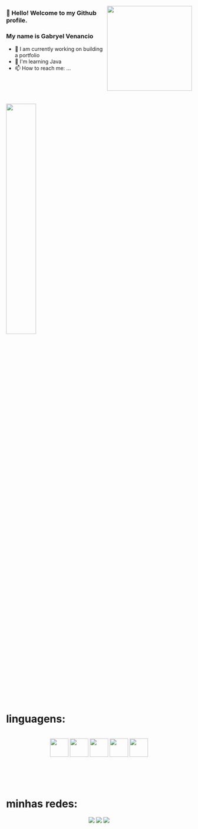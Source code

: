 
</p align="center">
<img align="right" height="230" src="https://media.giphy.com/media/jdOm0IddQuJP2/giphy.gif" />
<p align="center">

<div>
<h3>👋 Hello! Welcome to my Github profile.</h2>
<h3> My name is Gabryel Venancio </h2>
</div>

- 🔭 I am currently working on building a portfolio
- 🌱 I'm learning Java
- 📫 How to reach me: ...
  <br>
  <br>
  <br>
  <br>
  <br>
  

  
 <img width="40%" src="https://github-readme-stats.vercel.app/api/top-langs/?username=GabryelVenancio&layout=compact&langs_count=7&theme=dracula"/>
  
  <br>
  <br>
  <br>
  <br>
 
</div>

# linguagens:

<div align="center" valign="top">
  <br>
<img aling="center" height="50" width="50" src="https://cdn.jsdelivr.net/gh/devicons/devicon/icons/python/python-original.svg"/>
<img aling="center" height="50" width="50" src="https://cdn.jsdelivr.net/gh/devicons/devicon/icons/java/java-original.svg"/>
<img aling="center" height="50" width="50" src="https://cdn.jsdelivr.net/gh/devicons/devicon/icons/javascript/javascript-original.svg"/>
<img aling="center" height="50" width="50" src="https://cdn.jsdelivr.net/gh/devicons/devicon/icons/html5/html5-original.svg"/>
<img aling="center" height="50" width="50" src="https://cdn.jsdelivr.net/gh/devicons/devicon/icons/css3/css3-original.svg" />
 
</div>
  
  
  <br>
  <br>
  <br>
  <br>
 
<div> 

# minhas redes:

<div align="center" valign="top">
  <a align="center" href="https://www.instagram.com/gabryel.xpp/?next=%2F" target="_blank"><img src="https://img.shields.io/badge/-Instagram-%23E4405F?style=for-the-badge&logo=instagram&logoColor=white" target="_blank"></a>
  <a align="center" href = "mailto:gabrielvenanciocleffs@gmail.com"><img src="https://img.shields.io/badge/-Gmail-%23333?style=for-the-badge&logo=gmail&logoColor=white" target="_blank"></a>
  <a href="https://www.linkedin.com/in/gabryel-venancio-cleffs-do-nascimento" target="_blank"><img src="https://img.shields.io/badge/-LinkedIn-%230077B5?style=for-the-badge&logo=linkedin&logoColor=white" target="_blank"></a> 

</div>

 
 
</div>
